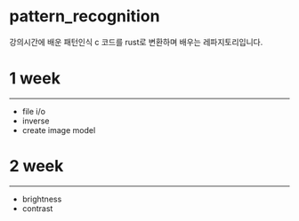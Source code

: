 # pattern_recognition
강의시간에 배운 패턴인식 c 코드를 rust로 변환하며 배우는 레파지토리입니다.

# 1 week
---
- file i/o
- inverse
- create image model

# 2 week
---
- brightness
- contrast